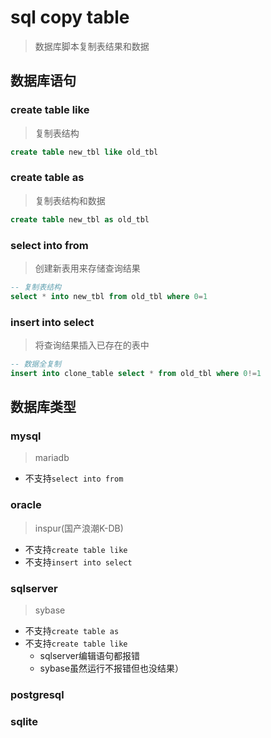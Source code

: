 # sql copy table
> 数据库脚本复制表结果和数据

## 数据库语句
### create table like
> 复制表结构

``` sql
create table new_tbl like old_tbl
```

### create table as
> 复制表结构和数据

``` sql
create table new_tbl as old_tbl
```

### select into from
> 创建新表用来存储查询结果

``` sql
-- 复制表结构
select * into new_tbl from old_tbl where 0=1
```


### insert into select
> 将查询结果插入已存在的表中

``` sql
-- 数据全复制
insert into clone_table select * from old_tbl where 0!=1
```

## 数据库类型
### mysql
> mariadb

- 不支持`select into from`

### oracle
> inspur(国产浪潮K-DB)
- 不支持`create table like`
- 不支持`insert into select`

### sqlserver
> sybase

- 不支持`create table as`
- 不支持`create table like`
    - sqlserver编辑语句都报错
    - sybase虽然运行不报错但也没结果）

### postgresql

### sqlite

